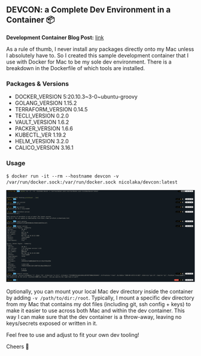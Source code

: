 ## DEVCON: a Complete Dev Environment in a Container 📦 

**Development Container Blog Post:** [link](https://medium.com/@nicolakabar/the-ultimate-development-environment-moving-from-vagrant-to-docker-for-mac-532bcf07e186)

As a rule of thumb, I never install any packages directly onto my Mac unless I absolutely have to. So I created this sample development container that I use with Docker for Mac to be my sole dev environment. There is a breakdown in the Dockerfile of which tools are installed. 

### Packages & Versions

- DOCKER_VERSION 5:20.10.3~3-0~ubuntu-groovy
- GOLANG_VERSION 1.15.2
- TERRAFORM_VERSION 0.14.5
- TECLI_VERSION 0.2.0
- VAULT_VERSION 1.6.2
- PACKER_VERSION 1.6.6
- KUBECTL_VER 1.19.2
- HELM_VERSION 3.2.0
- CALICO_VERSION 3.16.1

### Usage

```
$ docker run -it --rm --hostname devcon -v /var/run/docker.sock:/var/run/docker.sock nicolaka/devcon:latest
```

![img](devcon.png)

Optionally, you can mount your local Mac dev directory inside the container by adding `-v /path/to/dir:/root`. Typically, I mount a specific dev directory from my Mac that contains my dot files (including  git, ssh config + keys) to make it easier to use across both Mac and within the dev container. This way I can make sure that the dev container is a throw-away, leaving no keys/secrets exposed or written in it. 

Feel free to use and adjust to fit your own dev tooling!

Cheers 🍺
 


